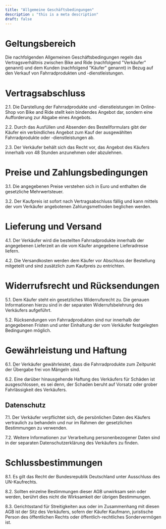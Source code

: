 ```yaml
---
title: "Allgemeine Geschäftsbedingungen"
description : "this is a meta description"
draft: false
---
```


# Geltungsbereich

Die nachfolgenden Allgemeinen Geschäftsbedingungen regeln das Vertragsverhältnis zwischen Bike and Ride (nachfolgend "Verkäufer" genannt) und dem Kunden (nachfolgend "Käufer" genannt) in Bezug auf den Verkauf von Fahrradprodukten und -dienstleistungen.

# Vertragsabschluss

2.1. Die Darstellung der Fahrradprodukte und -dienstleistungen im Online-Shop von Bike and Ride stellt kein bindendes Angebot dar, sondern eine Aufforderung zur Abgabe eines Angebots.

2.2. Durch das Ausfüllen und Absenden des Bestellformulars gibt der Käufer ein verbindliches Angebot zum Kauf der ausgewählten Fahrradprodukte oder -dienstleistungen ab.

2.3. Der Verkäufer behält sich das Recht vor, das Angebot des Käufers innerhalb von 48 Stunden anzunehmen oder abzulehnen.

# Preise und Zahlungsbedingungen

3.1. Die angegebenen Preise verstehen sich in Euro und enthalten die gesetzliche Mehrwertsteuer.

3.2. Der Kaufpreis ist sofort nach Vertragsabschluss fällig und kann mittels der vom Verkäufer angebotenen Zahlungsmethoden beglichen werden.

# Lieferung und Versand

4.1. Der Verkäufer wird die bestellten Fahrradprodukte innerhalb der angegebenen Lieferzeit an die vom Käufer angegebene Lieferadresse liefern.

4.2. Die Versandkosten werden dem Käufer vor Abschluss der Bestellung mitgeteilt und sind zusätzlich zum Kaufpreis zu entrichten.

# Widerrufsrecht und Rücksendungen

5.1. Dem Käufer steht ein gesetzliches Widerrufsrecht zu. Die genauen Informationen hierzu sind in der separaten Widerrufsbelehrung des Verkäufers aufgeführt.

5.2. Rücksendungen von Fahrradprodukten sind nur innerhalb der angegebenen Fristen und unter Einhaltung der vom Verkäufer festgelegten Bedingungen möglich.

# Gewährleistung und Haftung

6.1. Der Verkäufer gewährleistet, dass die Fahrradprodukte zum Zeitpunkt der Übergabe frei von Mängeln sind.

6.2. Eine darüber hinausgehende Haftung des Verkäufers für Schäden ist ausgeschlossen, es sei denn, der Schaden beruht auf Vorsatz oder grober Fahrlässigkeit des Verkäufers.

## Datenschutz

7.1. Der Verkäufer verpflichtet sich, die persönlichen Daten des Käufers vertraulich zu behandeln und nur im Rahmen der gesetzlichen Bestimmungen zu verwenden.

7.2. Weitere Informationen zur Verarbeitung personenbezogener Daten sind in der separaten Datenschutzerklärung des Verkäufers zu finden.

# Schlussbestimmungen

8.1. Es gilt das Recht der Bundesrepublik Deutschland unter Ausschluss des UN-Kaufrechts.

8.2. Sollten einzelne Bestimmungen dieser AGB unwirksam sein oder werden, berührt dies nicht die Wirksamkeit der übrigen Bestimmungen.

8.3. Gerichtsstand für Streitigkeiten aus oder im Zusammenhang mit diesen AGB ist der Sitz des Verkäufers, sofern der Käufer Kaufmann, juristische Person des öffentlichen Rechts oder öffentlich-rechtliches Sondervermögen ist.
